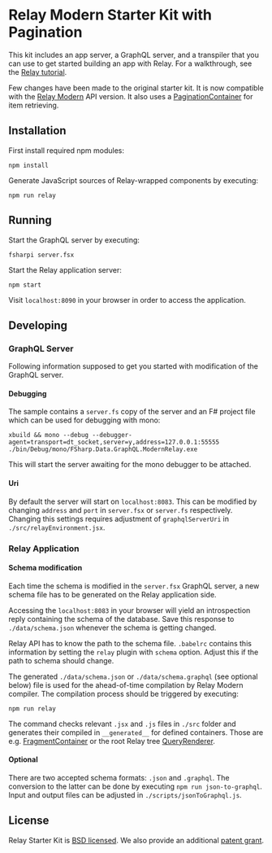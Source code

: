 # Relay Modern Starter Kit with Pagination

This kit includes an app server, a GraphQL server, and a transpiler that you can use to get started building an app with Relay. For a walkthrough, see the [Relay tutorial](https://facebook.github.io/relay/docs/tutorial.html).

Few changes have been made to the original starter kit. It is now compatible with the [Relay Modern](https://facebook.github.io/relay/docs/relay-modern.html) API version. It also uses a [PaginationContainer](https://facebook.github.io/relay/docs/PaginationContainer.html) for item retrieving.

## Installation

First install required npm modules:

```
npm install
```

Generate JavaScript sources of Relay-wrapped components by executing:

```
npm run relay
```

## Running

Start the GraphQL server by executing:

```
fsharpi server.fsx
```

Start the Relay application server:

```
npm start
```

Visit `localhost:8090` in your browser in order to access the application.

## Developing

### GraphQL Server

Following information supposed to get you started with modification of the GraphQL server.

#### Debugging

The sample contains a `server.fs` copy of the server and an F# project file which can be used for debugging with mono:

```
xbuild && mono --debug --debugger-agent=transport=dt_socket,server=y,address=127.0.0.1:55555 ./bin/Debug/mono/FSharp.Data.GraphQL.ModernRelay.exe 
```

This will start the server awaiting for the mono debugger to be attached.

#### Uri

By default the server will start on `localhost:8083`. This can be modified by changing `address` and `port` in `server.fsx` or `server.fs` respectively. Changing this settings requires adjustment of `graphqlServerUri` in `./src/relayEnvironment.jsx`.

### Relay Application

#### Schema modification

Each time the schema is modified in the `server.fsx` GraphQL server, a new schema file has to be generated on the Relay application side.

Accessing the `localhost:8083` in your browser will yield an introspection reply containing the schema of the database. Save this response to `./data/schema.json` whenever the schema is getting changed.

Relay API has to know the path to the schema file. `.babelrc` contains this information by setting the `relay` plugin with `schema` option. Adjust this if the path to schema should change.

The generated `./data/schema.json` or `./data/schema.graphql` (see optional below) file is used for the ahead-of-time compilation by Relay Modern compiler. The compilation process should be triggered by executing:

```
npm run relay
```

The command checks relevant `.jsx` and `.js` files in `./src` folder and generates their compiled  in `__generated__` for defined containers. Those are e.g. [FragmentContainer](https://facebook.github.io/relay/docs/fragment-container.html) or the root Relay tree [QueryRenderer](https://facebook.github.io/relay/docs/query-renderer.html). 

#### Optional

There are two accepted schema formats: `.json` and `.graphql`. The conversion to the latter can be done by executing `npm run json-to-graphql`. Input and output files can be adjusted in `./scripts/jsonToGraphql.js`.

## License

Relay Starter Kit is [BSD licensed](./LICENSE). We also provide an additional [patent grant](./PATENTS).
